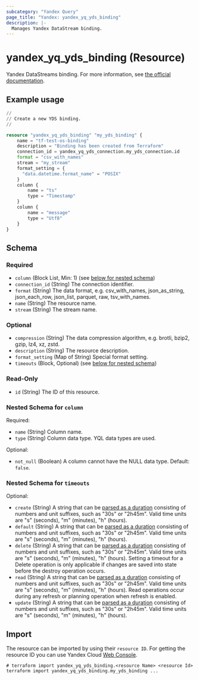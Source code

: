 ```yaml
---
subcategory: "Yandex Query"
page_title: "Yandex: yandex_yq_yds_binding"
description: |-
  Manages Yandex DataStream binding.
---
```


# yandex_yq_yds_binding (Resource)

Yandex DataStreams binding. For more information, see [the official documentation](https://yandex.cloud/docs/query/concepts/glossary#binding).

## Example usage

```terraform
//
// Create a new YDS binding.
//

resource "yandex_yq_yds_binding" "my_yds_binding" {
    name = "tf-test-os-binding"
    description = "Binding has been created from Terraform"
    connection_id = yandex_yq_yds_connection.my_yds_connection.id
    format = "csv_with_names"
    stream = "my_stream"
    format_setting = {
      "data.datetime.format_name" = "POSIX"
    }
    column {
        name = "ts"
        type = "Timestamp"
    }
    column {
        name = "message"
        type = "Utf8"
    }
}
```

<!-- schema generated by tfplugindocs -->
## Schema

### Required

- `column` (Block List, Min: 1) (see [below for nested schema](#nestedblock--column))
- `connection_id` (String) The connection identifier.
- `format` (String) The data format, e.g. csv_with_names, json_as_string, json_each_row, json_list, parquet, raw, tsv_with_names.
- `name` (String) The resource name.
- `stream` (String) The stream name.

### Optional

- `compression` (String) The data compression algorithm, e.g. brotli, bzip2, gzip, lz4, xz, zstd.
- `description` (String) The resource description.
- `format_setting` (Map of String) Special format setting.
- `timeouts` (Block, Optional) (see [below for nested schema](#nestedblock--timeouts))

### Read-Only

- `id` (String) The ID of this resource.

<a id="nestedblock--column"></a>
### Nested Schema for `column`

Required:

- `name` (String) Column name.
- `type` (String) Column data type. YQL data types are used.

Optional:

- `not_null` (Boolean) A column cannot have the NULL data type. Default: `false`.


<a id="nestedblock--timeouts"></a>
### Nested Schema for `timeouts`

Optional:

- `create` (String) A string that can be [parsed as a duration](https://pkg.go.dev/time#ParseDuration) consisting of numbers and unit suffixes, such as "30s" or "2h45m". Valid time units are "s" (seconds), "m" (minutes), "h" (hours).
- `default` (String) A string that can be [parsed as a duration](https://pkg.go.dev/time#ParseDuration) consisting of numbers and unit suffixes, such as "30s" or "2h45m". Valid time units are "s" (seconds), "m" (minutes), "h" (hours).
- `delete` (String) A string that can be [parsed as a duration](https://pkg.go.dev/time#ParseDuration) consisting of numbers and unit suffixes, such as "30s" or "2h45m". Valid time units are "s" (seconds), "m" (minutes), "h" (hours). Setting a timeout for a Delete operation is only applicable if changes are saved into state before the destroy operation occurs.
- `read` (String) A string that can be [parsed as a duration](https://pkg.go.dev/time#ParseDuration) consisting of numbers and unit suffixes, such as "30s" or "2h45m". Valid time units are "s" (seconds), "m" (minutes), "h" (hours). Read operations occur during any refresh or planning operation when refresh is enabled.
- `update` (String) A string that can be [parsed as a duration](https://pkg.go.dev/time#ParseDuration) consisting of numbers and unit suffixes, such as "30s" or "2h45m". Valid time units are "s" (seconds), "m" (minutes), "h" (hours).

## Import

The resource can be imported by using their `resource ID`. For getting the resource ID you can use Yandex Cloud [Web Console](https://console.yandex.cloud).

```shell
# terraform import yandex_yq_yds_binding.<resource Name> <resource Id>
terraform import yandex_yq_yds_binding.my_yds_binding ...
```
